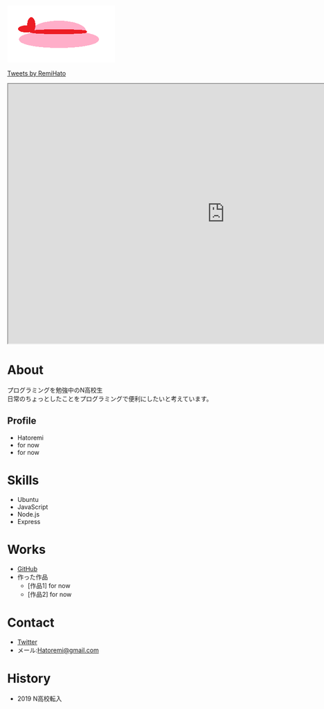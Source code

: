 ![誰かの帽子](rscap.png)

<a class="twitter-timeline" data-width="400" data-height="600" href="https://twitter.com/RemiHato?ref_src=twsrc%5Etfw">Tweets by RemiHato</a> <script async src="https://platform.twitter.com/widgets.js" charset="utf-8"></script>

<iframe src="https://www.openprocessing.org/sketch/825181/embed/" width="1000" height="600"></iframe>

# About
プログラミングを勉強中のN高校生<br>
日常のちょっとしたことをプログラミングで便利にしたいと考えています。

## Profile
- Hatoremi
- for now
- for now

# Skills
- Ubuntu
- JavaScript
- Node.js
- Express

# Works
- [GitHub](https://github.com/Hatoremi)
- 作った作品
  - [作品1] for now
  - [作品2] for now

# Contact
- [Twitter](https://twitter.com/RemiHato)
- メール:Hatoremi@gmail.com

# History
- 2019 N高校転入
